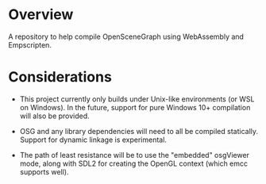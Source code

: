 # Overview

A repository to help compile OpenSceneGraph using WebAssembly and Empscripten.

# Considerations

- This project currently only builds under Unix-like environments (or WSL on
  Windows). In the future, support for pure Windows 10+ compilation will also be
  provided.

- OSG and any library dependencies will need to all be compiled statically.
  Support for dynamic linkage is experimental.

- The path of least resistance will be to use the "embedded" osgViewer mode,
  along with SDL2 for creating the OpenGL context (which emcc supports well).
